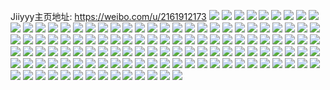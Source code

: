 Jiiyyy主页地址: https://weibo.com/u/2161912173 
![](https://wx4.sinaimg.cn/mw2000/80dc296dgy1h893wmg4m2j22c0340u0y.jpg) 
![](https://wx4.sinaimg.cn/mw2000/80dc296dgy1h893wkbfh6j22472tlb2a.jpg) 
![](https://wx4.sinaimg.cn/mw2000/80dc296dgy1h893wi9md0j21zv2nt4qq.jpg) 
![](https://wx4.sinaimg.cn/mw2000/80dc296dgy1h893wj2rwtj22132qekjl.jpg) 
![](https://wx4.sinaimg.cn/mw2000/80dc296dgy1h84dzfoki2j213j1gqwsx.jpg) 
![](https://wx4.sinaimg.cn/mw2000/80dc296dgy1h84dzf83r4j21bz1rz7o1.jpg) 
![](https://wx4.sinaimg.cn/mw2000/80dc296dgy1h7hnntwpwgj21qo1qoh8x.jpg) 
![](https://wx4.sinaimg.cn/mw2000/80dc296dgy1h7hnnt8r4fj21r52e6noz.jpg) 
![](https://wx4.sinaimg.cn/mw2000/80dc296dgy1h7996938sej22c0340k2x.jpg) 
![](https://wx4.sinaimg.cn/mw2000/80dc296dgy1h79967q0jvj22c03401kz.jpg) 
![](https://wx4.sinaimg.cn/mw2000/80dc296dgy1h7996adq41j21z22mqwpt.jpg) 
![](https://wx4.sinaimg.cn/mw2000/80dc296dgy1h761j3fx1wj20u0140dn1.jpg) 
![](https://wx4.sinaimg.cn/mw2000/80dc296dgy1h761j2zapjj220o2oxqv5.jpg) 
![](https://wx4.sinaimg.cn/mw2000/80dc296dgy1h761j25p5xj21v02hcb2a.jpg) 
![](https://wx4.sinaimg.cn/mw2000/80dc296dgy1h761j3rwu3j20u0140dmg.jpg) 
![](https://wx4.sinaimg.cn/mw2000/80dc296dgy1h70il5ivihj22c0340wwb.jpg) 
![](https://wx4.sinaimg.cn/mw2000/80dc296dgy1h70ikxthkyj22c0340e81.jpg) 
![](https://wx4.sinaimg.cn/mw2000/80dc296dgy1h70ilmnoj7j22c0340e82.jpg) 
![](https://wx4.sinaimg.cn/mw2000/80dc296dgy1h70ilyqcbhj22c0340b2c.jpg) 
![](https://wx4.sinaimg.cn/mw2000/80dc296dgy1h70ilh58sjj22c03404qs.jpg) 
![](https://wx4.sinaimg.cn/mw2000/80dc296dgy1h70iltmhlsj22c03401l0.jpg) 
![](https://wx4.sinaimg.cn/mw2000/80dc296dgy1h5940op6h4j21z01z0npe.jpg) 
![](https://wx4.sinaimg.cn/mw2000/80dc296dgy1h5940qr9woj21rg2cmkjl.jpg) 
![](https://wx4.sinaimg.cn/mw2000/80dc296dgy1h5940lo6ncj22c0340e84.jpg) 
![](https://wx4.sinaimg.cn/mw2000/80dc296dgy1h5940uefzhj22c0340e84.jpg) 
![](https://wx4.sinaimg.cn/mw2000/80dc296dgy1h52dw9vefmj221w2rux6q.jpg) 
![](https://wx4.sinaimg.cn/mw2000/80dc296dgy1h52dweou6bj22c0340kjo.jpg) 
![](https://wx4.sinaimg.cn/mw2000/80dc296dgy1h52dwjm5qgj22742z9b2b.jpg) 
![](https://wx4.sinaimg.cn/mw2000/80dc296dgy1h52dwm00mej224e2tvkjn.jpg) 
![](https://wx4.sinaimg.cn/mw2000/80dc296dgy1h52dx2pp5fj22222qrkjn.jpg) 
![](https://wx4.sinaimg.cn/mw2000/80dc296dgy1h52dwubd0gj226d26db2a.jpg) 
![](https://wx4.sinaimg.cn/mw2000/80dc296dgy1h52dwrgq84j22a032c1l0.jpg) 
![](https://wx4.sinaimg.cn/mw2000/80dc296dgy1h0ju8z50edj21ym2m5kjm.jpg) 
![](https://wx4.sinaimg.cn/mw2000/80dc296dgy1h09tgqfqz4j20u0140ajh.jpg) 
![](https://wx4.sinaimg.cn/mw2000/80dc296dgy1h09tgr0lz7j20u0140k07.jpg) 
![](https://wx4.sinaimg.cn/mw2000/80dc296dgy1h09tgrg1pkj20u0140dop.jpg) 
![](https://wx4.sinaimg.cn/mw2000/80dc296dgy1gy8ptbyhxfj22c0340hdv.jpg) 
![](https://wx4.sinaimg.cn/mw2000/80dc296dgy1gy8pt4ilofj21rx2d9b2a.jpg) 
![](https://wx4.sinaimg.cn/mw2000/80dc296dgy1gy8pt8ncgdj22c0340e83.jpg) 
![](https://wx4.sinaimg.cn/mw2000/80dc296dgy1gy8ptey5q5j22c0340npf.jpg) 
![](https://wx4.sinaimg.cn/mw2000/80dc296dgy1gy8pt5ol3mj22c03407wi.jpg) 
![](https://wx4.sinaimg.cn/mw2000/80dc296dgy1gy8pthvz08j22c0340b2b.jpg) 
![](https://wx4.sinaimg.cn/mw2000/80dc296dgy1gy74yuji6xj21wn2jib29.jpg) 
![](https://wx4.sinaimg.cn/mw2000/80dc296dgy1gy74yz0xgtj22c0340u0x.jpg) 
![](https://wx4.sinaimg.cn/mw2000/80dc296dgy1gy74z631xtj223p2sy1ky.jpg) 
![](https://wx4.sinaimg.cn/mw2000/80dc296dgy1gy74z7v6s1j21v22he7wh.jpg) 
![](https://wx4.sinaimg.cn/mw2000/80dc296dgy1gy74yrgaptj21xw1xwno7.jpg) 
![](https://wx4.sinaimg.cn/mw2000/80dc296dgy1gy74z31vjkj21yb2lrx6p.jpg) 
![](https://wx4.sinaimg.cn/mw2000/002mja7bgy1gviq0yitepj60u00u0q6o02.jpg) 
![](https://wx4.sinaimg.cn/mw2000/002mja7bgy1gviq11eqfnj60u013z7aj02.jpg) 
![](https://wx4.sinaimg.cn/mw2000/002mja7bgy1gviq15b6gij60u00u00ww02.jpg) 
![](https://wx4.sinaimg.cn/mw2000/002mja7bgy1gviq187n7dj60u00u0n3r02.jpg) 
![](https://wx4.sinaimg.cn/mw2000/002mja7bgy1gviq12248nj60u00u0q9o02.jpg) 
![](https://wx4.sinaimg.cn/mw2000/002mja7bgy1gviq13ry4fj60u00u0jxx02.jpg) 
![](https://wx4.sinaimg.cn/mw2000/002mja7bgy1gviq14eflnj60u00u0ah102.jpg) 
![](https://wx4.sinaimg.cn/mw2000/002mja7bgy1gviq163oqbj60u00u0tec02.jpg) 
![](https://wx4.sinaimg.cn/mw2000/002mja7bgy1gviq176htrj60u0140gs502.jpg) 
![](https://wx4.sinaimg.cn/mw2000/002mja7bgy1gudx2hv0tqj62c0340npe02.jpg) 
![](https://wx4.sinaimg.cn/mw2000/002mja7bgy1gudx32d0wsj62c0340qv602.jpg) 
![](https://wx4.sinaimg.cn/mw2000/002mja7bgy1gudx2r574uj62c03404qr02.jpg) 
![](https://wx4.sinaimg.cn/mw2000/002mja7bgy1gudx2nyvz6j62c0340x6p02.jpg) 
![](https://wx4.sinaimg.cn/mw2000/002mja7bgy1gudx2wy0y1j61o01o0u0x02.jpg) 
![](https://wx4.sinaimg.cn/mw2000/002mja7bgy1gudx29bssmj61mo268nkz02.jpg) 
![](https://wx4.sinaimg.cn/mw2000/80dc296dgy1gsptytlkdhj20u00u0dj9.jpg) 
![](https://wx4.sinaimg.cn/mw2000/002mja7bgy1gsptyv1gxlj60u01400yt02.jpg) 
![](https://wx4.sinaimg.cn/mw2000/002mja7bgy1gsptywe0j5j60u0140gst02.jpg) 
![](https://wx4.sinaimg.cn/mw2000/80dc296dgy1gsptyx8zs2j20u0140gt6.jpg) 
![](https://wx4.sinaimg.cn/mw2000/80dc296dgy1gsptyy53lnj20u0140gv8.jpg) 
![](https://wx4.sinaimg.cn/mw2000/80dc296dgy1gsptyu7xtsj20u0140dkm.jpg) 
![](https://wx4.sinaimg.cn/mw2000/80dc296dgy1grv6on6ymtj20u0140jyc.jpg) 
![](https://wx4.sinaimg.cn/mw2000/80dc296dgy1grv6oo1egyj20u00u0n3l.jpg) 
![](https://wx4.sinaimg.cn/mw2000/80dc296dgy1grv6opzcu3j20u0147wlp.jpg) 
![](https://wx4.sinaimg.cn/mw2000/80dc296dgy1grv6oqyozaj20u00u0n57.jpg) 
![](https://wx4.sinaimg.cn/mw2000/80dc296dgy1grtry4i8xkj225v25v1l1.jpg) 
![](https://wx4.sinaimg.cn/mw2000/80dc296dgy1grtryreo7yj22682xu1l7.jpg) 
![](https://wx4.sinaimg.cn/mw2000/80dc296dgy1grtryfcrlzj22c0340kk1.jpg) 
![](https://wx4.sinaimg.cn/mw2000/002mja7bgy1grtrym7a7jj62bc2bb4qw02.jpg) 
![](https://wx4.sinaimg.cn/mw2000/80dc296dgy1grtrya7vimj228v28vu14.jpg) 
![](https://wx4.sinaimg.cn/mw2000/80dc296dgy1grtryj6pkuj224z2um4qz.jpg) 
![](https://wx4.sinaimg.cn/mw2000/80dc296dgy1gri4b5xzhsj21a01a0hdt.jpg) 
![](https://wx4.sinaimg.cn/mw2000/80dc296dgy1gri4b6iyvij20tw12gk2u.jpg) 
![](https://wx4.sinaimg.cn/mw2000/80dc296dgy1gri4aw7zo8j21o01o01kz.jpg) 
![](https://wx4.sinaimg.cn/mw2000/80dc296dgy1gri4b13f38j21o01o0qv6.jpg) 
![](https://wx4.sinaimg.cn/mw2000/80dc296dgy1gr9587xixvj20u00u0djt.jpg) 
![](https://wx4.sinaimg.cn/mw2000/80dc296dgy1gr9587hdyqj20u00u078g.jpg) 
![](https://wx4.sinaimg.cn/mw2000/80dc296dgy1gqtfd6ffajj20u00u0n1m.jpg) 
![](https://wx4.sinaimg.cn/mw2000/80dc296dgy1gqtfd4452hj20u014gdpr.jpg) 
![](https://wx4.sinaimg.cn/mw2000/80dc296dgy1gqtfd5yvn6j20u00u078m.jpg) 
![](https://wx4.sinaimg.cn/mw2000/80dc296dgy1gqtfd5igalj20u00u0jwo.jpg) 
![](https://wx4.sinaimg.cn/mw2000/80dc296dgy1gqtfd4ycm5j20u00u0wkd.jpg) 
![](https://wx4.sinaimg.cn/mw2000/80dc296dgy1gqtfd6zkqdj20u00u0jzt.jpg) 
![](https://wx4.sinaimg.cn/mw2000/80dc296dgy1gqnmzyzuitj20u0140jzb.jpg) 
![](https://wx4.sinaimg.cn/mw2000/80dc296dgy1gqnmzy6janj20u0140qab.jpg) 
![](https://wx4.sinaimg.cn/mw2000/80dc296dgy1gqdmivxfkij20u00u0770.jpg) 
![](https://wx4.sinaimg.cn/mw2000/80dc296dgy1gqdmixixd3j21400u076b.jpg) 
![](https://wx4.sinaimg.cn/mw2000/80dc296dgy1gqdmiyobuwj20u00u0gq5.jpg) 
![](https://wx4.sinaimg.cn/mw2000/80dc296dgy1gqdmj12p0bj20u00u040k.jpg) 
![](https://wx4.sinaimg.cn/mw2000/80dc296dgy1gqdmiy14xvj20u00u0acz.jpg) 
![](https://wx4.sinaimg.cn/mw2000/80dc296dgy1gqdmj00shuj20u00u0q6c.jpg) 
![](https://wx4.sinaimg.cn/mw2000/80dc296dgy1gqdmizcibvj20u00u0n0e.jpg) 
![](https://wx4.sinaimg.cn/mw2000/80dc296dgy1gqdmj0l8upj20u00u0n02.jpg) 
![](https://wx4.sinaimg.cn/mw2000/80dc296dgy1gqdmiwl2qtj20u00u0q65.jpg) 
![](https://wx4.sinaimg.cn/mw2000/80dc296dgy1gq7oa8gfn1j20u00u0q6e.jpg) 
![](https://wx4.sinaimg.cn/mw2000/80dc296dgy1gq7oa6azjxj20u00u8tdi.jpg) 
![](https://wx4.sinaimg.cn/mw2000/80dc296dgy1gq7oa731xgj20u00ulwle.jpg) 
![](https://wx4.sinaimg.cn/mw2000/80dc296dgy1gq7oa7vvs6j20u00u00zw.jpg) 
![](https://wx4.sinaimg.cn/mw2000/80dc296dly1gol4b3hpqbj20u015fdks.jpg) 
![](https://wx4.sinaimg.cn/mw2000/80dc296dly1godql7mlvsj20u00u0q8y.jpg) 
![](https://wx4.sinaimg.cn/mw2000/80dc296dly1godql1z69tj20u0140jyy.jpg) 
![](https://wx4.sinaimg.cn/mw2000/80dc296dly1godql0hwloj20u00udgqj.jpg) 
![](https://wx4.sinaimg.cn/mw2000/80dc296dly1godql3nfbmj20u00u0tev.jpg) 
![](https://wx4.sinaimg.cn/mw2000/80dc296dly1gnv6hlofdxj20u00u07a2.jpg) 
![](https://wx4.sinaimg.cn/mw2000/80dc296dgy1gmg11k5iz4j21ho1hn1jt.jpg) 
![](https://wx4.sinaimg.cn/mw2000/80dc296dgy1gmg11hql8ej22c02c07wk.jpg) 
![](https://wx4.sinaimg.cn/mw2000/80dc296dgy1gmg11iza03j22402404qr.jpg) 
![](https://wx4.sinaimg.cn/mw2000/80dc296dgy1gmg11jpjmfj214x14x7wh.jpg) 
![](https://wx4.sinaimg.cn/mw2000/80dc296dgy1gmbfx57hqoj21mo268e82.jpg) 
![](https://wx4.sinaimg.cn/mw2000/80dc296dgy1glgtdmdu6dj20u00u0mzo.jpg) 
![](https://wx4.sinaimg.cn/mw2000/80dc296dgy1glgtdoixxqj20u00u00vu.jpg) 
![](https://wx4.sinaimg.cn/mw2000/80dc296dgy1glgtdp4mixj20u00u0428.jpg) 
![](https://wx4.sinaimg.cn/mw2000/80dc296dgy1glgtdpqyzjj20u00u0acq.jpg) 
![](https://wx4.sinaimg.cn/mw2000/80dc296dgy1glgtdmwp5ej20u00u0diw.jpg) 
![](https://wx4.sinaimg.cn/mw2000/80dc296dgy1glgtdnvn7yj20u00u0q9m.jpg) 
